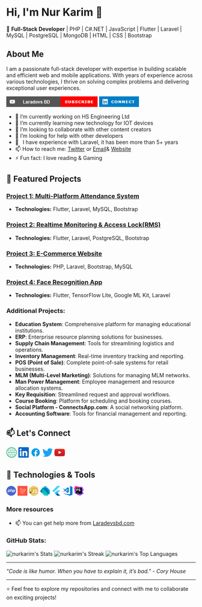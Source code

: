 # Hi, I'm Nur Karim 👋

🚀 **Full-Stack Developer** | PHP | C#.NET | JavaScript | Flutter | Laravel | MySQL | PostgreSQL | MongoDB | HTML | CSS | Bootstrap

## About Me
I am a passionate full-stack developer with expertise in building scalable and efficient web and mobile applications. With years of experience across various technologies, I thrive on solving complex problems and delivering exceptional user experiences.

<p align="left">
<a href="https://www.youtube.com/channel/UC-OmOi4YVfwmc06g5wXGTPA"><img src="https://github.com/nurkarim/nurkarim/blob/main/laradevs.png" alt="Laradevs BD"></a>
<a href="https://www.linkedin.com/in/nurkarim"><img src="https://github.com/nurkarim/nurkarim/blob/main/icon.png" alt="Nur Karim"></a>
</p>


- 🔭 I’m currently working on HS Engineering Ltd
- 🌱 I’m currently learning new technology for IOT devices
- 👯 I’m looking to collaborate with other content creators
- 🤔 I’m looking for help with other developers
- 🗿  I have experience with Laravel, it has been more than 5+ years
- 📫 How to reach me: [Twitter](https://twitter.com/nurkarim_rezban) or [Email](mailto:nurkarim772@gmail.com)& [Website](http://nurkarim.me)
- ⚡ Fun fact: I love reading & Gaming

## 🌟 Featured Projects

### [Project 1: Multi-Platform Attendance System](#)
- **Technologies:** Flutter, Laravel, MySQL, Bootstrap
  
### [Project 2: Realtime Monitoring & Access Lock(RMS)](#)
- **Technologies:** Flutter, Laravel, PostgreSQL, Bootstrap
  
### [Project 3: E-Commerce Website](#)
- **Technologies:** PHP, Laravel, Bootstrap, MySQL
  
### [Project 4: Face Recognition App](#)
- **Technologies:** Flutter, TensorFlow Lite, Google ML Kit, Laravel
  
### Additional Projects:

- **Education System**: Comprehensive platform for managing educational institutions.
- **ERP**: Enterprise resource planning solutions for businesses.
- **Supply Chain Management**: Tools for streamlining logistics and operations.
- **Inventory Management**: Real-time inventory tracking and reporting.
- **POS (Point of Sale)**: Complete point-of-sale systems for retail businesses.
- **MLM (Multi-Level Marketing)**: Solutions for managing MLM networks.
- **Man Power Management**: Employee management and resource allocation systems.
- **Key Requisition**: Streamlined request and approval workflows.
- **Course Booking**: Platform for scheduling and booking courses.
- **Social Platform - ConnectsApp.com**: A social networking platform.
- **Accounting Software**: Tools for financial management and reporting.
  
## 📫 Let's Connect

<p align="left">
<a href="http://nurkarim.me/"><img width="28px" style="max-width:100%;" src="https://github.com/nurkarim/nurkarim/blob/main/web.png" alt="Laradevs BD"></a>
<a href="https://www.linkedin.com/in/nurkarim"><img width="28px" style="max-width:100%;" src="https://github.com/nurkarim/nurkarim/blob/main/in.png" alt="Nur Karim"></a>
  <a href="https://www.facebook.com/nurkarim72"><img width="28px" style="max-width:100%;" src="https://github.com/nurkarim/nurkarim/blob/main/fb.png" alt="Nur Karim"></a>
  <a href="https://twitter.com/nurkarim_rezban"><img width="28px" style="max-width:100%;" src="https://github.com/nurkarim/nurkarim/blob/main/twit.png" alt="Nur Karim"></a>
  <a href="https://www.youtube.com/channel/UC-OmOi4YVfwmc06g5wXGTPA"><img width="28px" style="max-width:100%;" src="https://github.com/nurkarim/nurkarim/blob/main/youtube.png" alt="Laradevs BD"></a>
</p>

## 🔧 Technologies & Tools

<p align="left">
<a href="#"><img width="26px" style="max-width:100%;" src="https://github.com/nurkarim/nurkarim/blob/main/php.jpg" alt="PHP"></a>
  <a href="#"><img width="26px" style="max-width:100%;" src="https://github.com/nurkarim/nurkarim/blob/main/lr.png" alt="Laravel"></a>
<a href="#"><img width="26px" style="max-width:100%;" src="https://github.com/nurkarim/nurkarim/blob/main/js.png" alt="Javascript"></a>
  <a href="#"><img width="26px" style="max-width:100%;" src="https://github.com/nurkarim/nurkarim/blob/main/1.svg" alt="dart"></a>
   <a href="#"><img width="26px" style="max-width:100%;" src="https://github.com/nurkarim/nurkarim/blob/main/3.svg" alt="dart"></a>
  <a href="#"><img width="26px" style="max-width:100%;" src="https://github.com/nurkarim/nurkarim/blob/main/visual-studio-code.png" alt="visual-studio"></a>
  <a href="#"><img width="26px" style="max-width:100%;" src="https://github.com/nurkarim/nurkarim/blob/main/PhpStorm_Icon.svg.png" alt="PhpStorm"></a>
</p>

### More resources
- 📫 You can get help more from [Laradevsbd.com](https://www.laradevsbd.com)

###  GitHub Stats:
  ![nurkarim's Stats](https://github-readme-stats.vercel.app/api?username=nurkarim&theme=highcontrast&show_icons=true&hide_border=true&count_private=true)
  ![nurkarim's Streak](https://github-readme-streak-stats.herokuapp.com/?user=nurkarim&theme=highcontrast&hide_border=true)
  ![nurkarim's Top Languages](https://github-readme-stats.vercel.app/api/top-langs/?username=nurkarim&theme=highcontrast&show_icons=true&hide_border=true&layout=compact)

  ---

_"Code is like humor. When you have to explain it, it’s bad." - Cory House_

---

⭐️ Feel free to explore my repositories and connect with me to collaborate on exciting projects!
